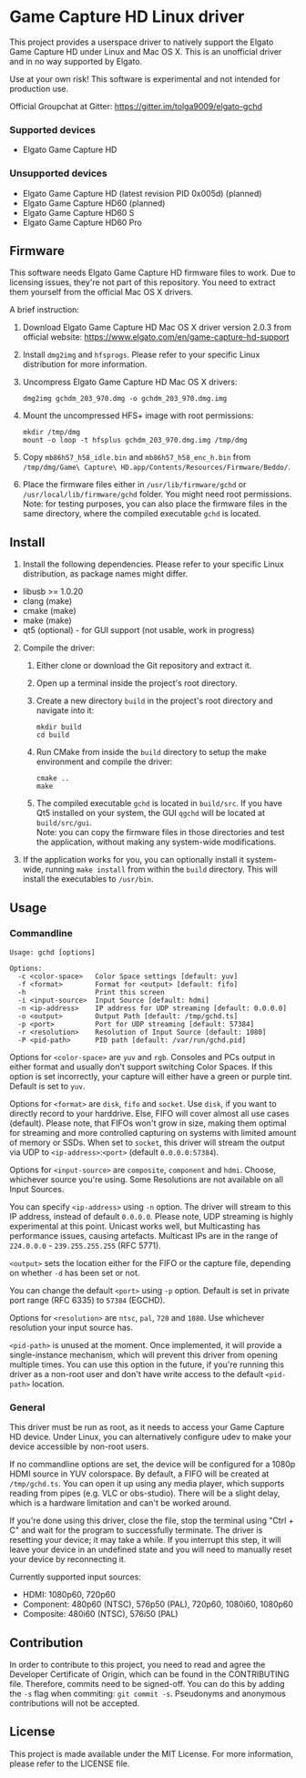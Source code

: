 # Game Capture HD Linux driver

This project provides a userspace driver to natively support the Elgato Game
Capture HD under Linux and Mac OS X. This is an unofficial driver and in no way
supported by Elgato.

Use at your own risk! This software is experimental and not intended for
production use.

Official Groupchat at Gitter: https://gitter.im/tolga9009/elgato-gchd


### Supported devices

* Elgato Game Capture HD


### Unsupported devices

* Elgato Game Capture HD (latest revision PID 0x005d) (planned)
* Elgato Game Capture HD60 (planned)
* Elgato Game Capture HD60 S
* Elgato Game Capture HD60 Pro


## Firmware

This software needs Elgato Game Capture HD firmware files to work. Due to
licensing issues, they're not part of this repository. You need to extract them
yourself from the official Mac OS X drivers.

A brief instruction:

1. Download Elgato Game Capture HD Mac OS X driver version 2.0.3 from official
website: https://www.elgato.com/en/game-capture-hd-support

2. Install `dmg2img` and `hfsprogs`. Please refer to your specific Linux
distribution for more information.

3. Uncompress Elgato Game Capture HD Mac OS X drivers:

    ```
    dmg2img gchdm_203_970.dmg -o gchdm_203_970.dmg.img
    ```

4. Mount the uncompressed HFS+ image with root permissions:

    ```
    mkdir /tmp/dmg
    mount -o loop -t hfsplus gchdm_203_970.dmg.img /tmp/dmg
    ```

5. Copy `mb86h57_h58_idle.bin` and `mb86h57_h58_enc_h.bin` from
`/tmp/dmg/Game\ Capture\ HD.app/Contents/Resources/Firmware/Beddo/`.

6. Place the firmware files either in `/usr/lib/firmware/gchd` or
`/usr/local/lib/firmware/gchd` folder. You might need root permissions.  
Note: for testing purposes, you can also place the firmware files in the
same directory, where the compiled executable `gchd` is located.


## Install

1. Install the following dependencies. Please refer to your specific Linux
distribution, as package names might differ.

  * libusb >= 1.0.20
  * clang (make)
  * cmake (make)
  * make (make)
  * qt5 (optional) - for GUI support (not usable, work in progress)

2. Compile the driver:

    1. Either clone or download the Git repository and extract it.

    2. Open up a terminal inside the project's root directory.

    3. Create a new directory `build` in the project's root directory and
    navigate into it:

        ```
        mkdir build
        cd build
        ```

    4. Run CMake from inside the `build` directory to setup the make
    environment and compile the driver:

        ```
        cmake ..
        make
        ```

    5. The compiled executable `gchd` is located in `build/src`. If you have
    Qt5 installed on your system, the GUI `qgchd` will be located at
    `build/src/gui`.  
    Note: you can copy the firmware files in those directories and test the
    application, without making any system-wide modifications.

3. If the application works for you, you can optionally install it system-wide,
running `make install` from within the `build` directory. This will install the
executables to `/usr/bin`.


## Usage

### Commandline

```
Usage: gchd [options]

Options:
  -c <color-space>   Color Space settings [default: yuv]
  -f <format>        Format for <output> [default: fifo]
  -h                 Print this screen
  -i <input-source>  Input Source [default: hdmi]
  -n <ip-address>    IP address for UDP streaming [default: 0.0.0.0]
  -o <output>        Output Path [default: /tmp/gchd.ts]
  -p <port>          Port for UDP streaming [default: 57384]
  -r <resolution>    Resolution of Input Source [default: 1080]
  -P <pid-path>      PID path [default: /var/run/gchd.pid]
```

Options for `<color-space>` are `yuv` and `rgb`. Consoles and PCs output in
either format and usually don't support switching Color Spaces. If this option
is set incorrectly, your capture will either have a green or purple tint.
Default is set to `yuv`.

Options for `<format>` are `disk`, `fifo` and `socket`. Use `disk`, if you want
to directly record to your harddrive. Else, FIFO will cover almost all use cases
(default). Please note, that FIFOs won't grow in size, making them optimal for
streaming and more controlled capturing on systems with limited amount of memory
or SSDs. When set to `socket`, this driver will stream the output via UDP to
`<ip-address>`:`<port>` (default `0.0.0.0:57384`).

Options for `<input-source>` are `composite`, `component` and `hdmi`. Choose,
whichever source you're using. Some Resolutions are not available on all Input
Sources.

You can specify `<ip-address>` using `-n` option. The driver will stream to this
IP address, instead of default `0.0.0.0`. Please note, UDP streaming is highly
experimental at this point. Unicast works well, but Multicasting has performance
issues, causing artefacts. Multicast IPs are in the range of `224.0.0.0` -
`239.255.255.255` (RFC 5771).

`<output>` sets the location either for the FIFO or the capture file,
depending on whether `-d` has been set or not.

You can change the default `<port>` using `-p` option. Default is set in private
port range (RFC 6335) to `57384` (EGCHD).

Options for `<resolution>` are `ntsc`, `pal`, `720` and `1080`. Use whichever
resolution your input source has.

`<pid-path>` is unused at the moment. Once implemented, it will provide a
single-instance mechanism, which will prevent this driver from opening multiple
times. You can use this option in the future, if you're running this driver as a
non-root user and don't have write access to the default `<pid-path>` location.


### General

This driver must be run as root, as it needs to access your Game Capture HD
device. Under Linux, you can alternatively configure udev to make your device
accessible by non-root users.

If no commandline options are set, the device will be configured for a 1080p
HDMI source in YUV colorspace. By default, a FIFO will be created at
`/tmp/gchd.ts`. You can open it up using any media player, which supports
reading from pipes (e.g. VLC or obs-studio). There will be a slight delay, which
is a hardware limitation and can't be worked around.

If you're done using this driver, close the file, stop the terminal using
"Ctrl + C" and wait for the program to successfully terminate. The driver is
resetting your device; it may take a while. If you interrupt this step, it will
leave your device in an undefined state and you will need to manually reset your
device by reconnecting it.

Currently supported input sources:

* HDMI: 1080p60, 720p60
* Component: 480p60 (NTSC), 576p50 (PAL), 720p60, 1080i60, 1080p60
* Composite: 480i60 (NTSC), 576i50 (PAL)


## Contribution

In order to contribute to this project, you need to read and agree the Developer
Certificate of Origin, which can be found in the CONTRIBUTING file. Therefore,
commits need to be signed-off. You can do this by adding the `-s` flag when
commiting: `git commit -s`. Pseudonyms and anonymous contributions will not be
accepted.


## License

This project is made available under the MIT License. For more information,
please refer to the LICENSE file.
